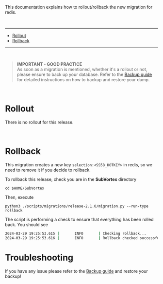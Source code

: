 This documentation explains how to rollout/rollback the new migration for redis.

<br />

---

- [Rollout](#rollout)
- [Rollback](#rollback)

---

<br />

> **IMPORTANT - GOOD PRACTICE** <br />
As soon as a migration is mentioned, whether it's a rollout or not, please ensure to back up your database. Refer to the [Backup guide](../dump.md) for detailed instructions on how to backup and restore your dump.

<br /> 

# Rollout

There is no rollout for this release.

<br /> 

# Rollback

This migration creates a new key `selection:<SS58_HOTKEY>` in redis, so we need to remove it if you decide to rollback.

To rollback this release, check you are in the **SubVortex** directory

```
cd $HOME/SubVortex
```

Then, execute

```
python3 ./scripts/migrations/release-2.1.0/migration.py --run-type rollback
```

The script is performing a check to ensure that everything has been rolled back. You should see
```bash
2024-03-29 19:25:53.615 |       INFO       | Checking rollback...          
2024-03-29 19:25:53.616 |       INFO       | Rollback checked successfully
```

# Troubleshooting

If you have any issue please refer to the [Backup guide](../dump.md) and restore your backup!

